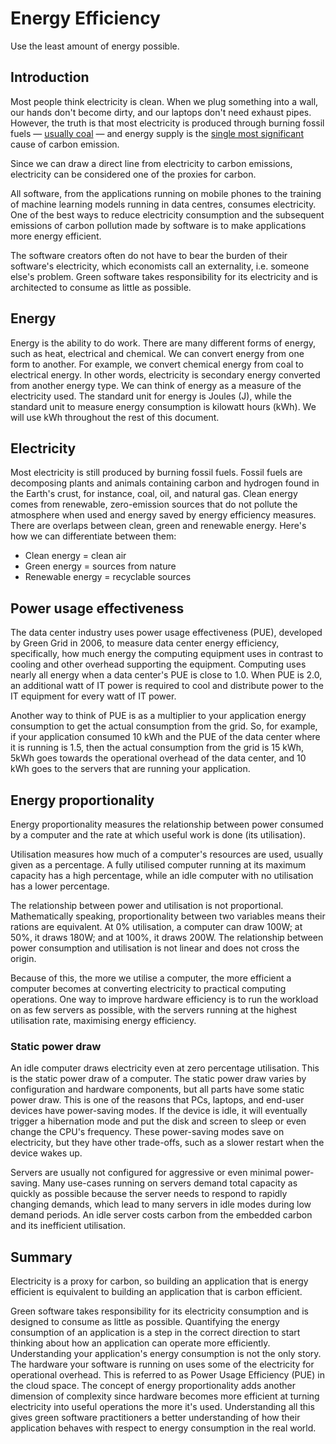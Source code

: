 # Energy Efficiency

Use the least amount of energy possible.

<!-- ## Learning Objectives

### Electricity
* What is Electricity? [Knowledge]
* What is Energy? [Knowledge]
* How is energy related to electricity? [Knowledge]
* What are fossil fuels? [Knowledge]
* What is clean energy? [Knowledge]
* What are some of the methods to measure the energy consumption of an application [Knowledge]
* What is PUE (Power Usage Effectiveness)? [Knowledge]
* How would you compare and contrast PUE for an application running in DC and running in non*DC [Application]?
* How would you summarise the energy consumption of a computer? [Comprehension]

### Energy Proportionality
* What is energy proportionality? [Knowledge]
* What is sever utilisation? [Knowledge]
* How can you model energy consumption based on utilisation? [Application]
* What is proportionality (mathematically speaking)? [Knowledge]
* What is the relationship between power and utilisation? [Knowledge]
* What is hardware efficiency? [Knowledge]
* What is static power draw? [Knowledge]
* What is the most efficient and green approach to run a workload? [Comprehension] -->

## Introduction

Most people think electricity is clean. When we plug something into a wall, our hands don't become dirty, and our laptops don't need exhaust pipes. However, the truth is that most electricity is produced through burning fossil fuels — [usually coal](https://ourworldindata.org/grapher/world-electricity-by-source) — and energy supply is the [single most significant](https://www.eea.europa.eu/data-and-maps/daviz/change-of-co2-eq-emissions-2#tab-chart_4) cause of carbon emission.

Since we can draw a direct line from electricity to carbon emissions, electricity can be considered one of the proxies for carbon.

All software, from the applications running on mobile phones to the training of machine learning models running in data centres, consumes electricity. One of the best ways to reduce electricity consumption and the subsequent emissions of carbon pollution made by software is to make applications more energy efficient.

The software creators often do not have to bear the burden of their software's electricity, which economists call an externality, i.e. someone else's problem. Green software takes responsibility for its electricity and is architected to consume as little as possible.

## Energy

Energy is the ability to do work. There are many different forms of energy, such as heat, electrical and chemical. We can convert energy from one form to another. For example, we convert chemical energy from coal to electrical energy. In other words, electricity is secondary energy converted from another energy type. We can think of energy as a measure of the electricity used. The standard unit for energy is Joules (J), while the standard unit to measure energy consumption is kilowatt hours (kWh). We will use kWh throughout the rest of this document. 

## Electricity

Most electricity is still produced by burning fossil fuels. Fossil fuels are decomposing plants and animals containing carbon and hydrogen found in the Earth's crust, for instance, coal, oil, and natural gas. Clean energy comes from renewable, zero-emission sources that do not pollute the atmosphere when used and energy saved by energy efficiency measures. There are overlaps between clean, green and renewable energy. Here's how we can differentiate between them:
* Clean energy = clean air
* Green energy = sources from nature
* Renewable energy = recyclable sources

## Power usage effectiveness

The data center industry uses power usage effectiveness (PUE), developed by Green Grid in 2006, to measure data center energy efficiency, specifically, how much energy the computing equipment uses in contrast to cooling and other overhead supporting the equipment. Computing uses nearly all energy when a data center's PUE is close to 1.0. When PUE is 2.0, an additional watt of IT power is required to cool and distribute power to the IT equipment for every watt of IT power. 

Another way to think of PUE is as a multiplier to your application energy consumption to get the actual consumption from the grid. So, for example, if your application consumed 10 kWh and the PUE of the data center where it is running is 1.5, then the actual consumption from the grid is 15 kWh, 5kWh goes towards the operational overhead of the data center, and 10 kWh goes to the servers that are running your application.

## Energy proportionality

Energy proportionality measures the relationship between power consumed by a computer and the rate at which useful work is done (its utilisation).

Utilisation measures how much of a computer's resources are used, usually given as a percentage. A fully utilised computer running at its maximum capacity has a high percentage, while an idle computer with no utilisation has a lower percentage. 

The relationship between power and utilisation is not proportional. Mathematically speaking, proportionality between two variables means their rations are equivalent. At 0% utilisation, a computer can draw 100W; at 50%, it draws 180W; and at 100%, it draws 200W. The relationship between power consumption and utilisation is not linear and does not cross the origin.

Because of this, the more we utilise a computer, the more efficient a computer becomes at converting electricity to practical computing operations. One way to improve hardware efficiency is to run the workload on as few servers as possible, with the servers running at the highest utilisation rate, maximising energy efficiency.

### Static power draw

An idle computer draws electricity even at zero percentage utilisation. 
This is the static power draw of a computer. The static power draw varies by configuration and hardware components, but all parts have some static power draw. This is one of the reasons that PCs, laptops, and end-user devices have power-saving modes. If the device is idle, it will eventually trigger a hibernation mode and put the disk and screen to sleep or even change the CPU's frequency. These power-saving modes save on electricity, but they have other trade-offs, such as a slower restart when the device wakes up.

Servers are usually not configured for aggressive or even minimal power-saving. Many use-cases running on servers demand total capacity as quickly as possible because the server needs to respond to rapidly changing demands, which lead to many servers in idle modes during low demand periods. An idle server costs carbon from the embedded carbon and its inefficient utilisation.

## Summary

Electricity is a proxy for carbon, so building an application that is energy efficient is equivalent to building an application that is carbon efficient.

Green software takes responsibility for its electricity consumption and is designed to consume as little as possible. Quantifying the energy consumption of an application is a step in the correct direction to start thinking about how an application can operate more efficiently. Understanding your application's energy consumption is not the only story. The hardware your software is running on uses some of the electricity for operational overhead. This is referred to as Power Usage Efficiency (PUE) in the cloud space. The concept of energy proportionality adds another dimension of complexity since hardware becomes more efficient at turning electricity into useful operations the more it's used. Understanding all this gives green software practitioners a better understanding of how their application behaves with respect to energy consumption in the real world.
